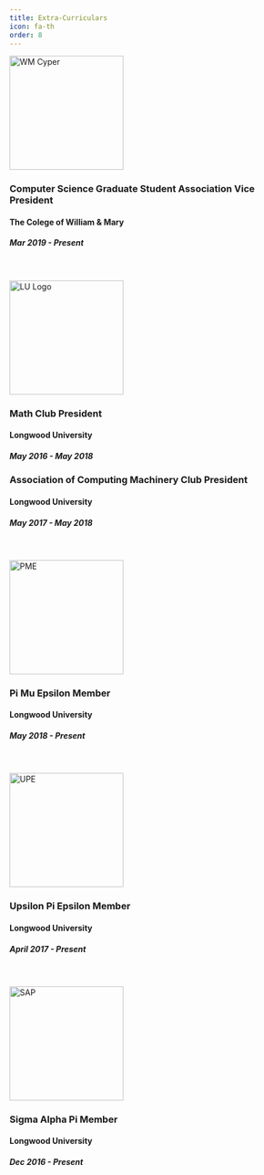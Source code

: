 ```yaml
---
title: Extra-Curriculars
icon: fa-th
order: 8
---
```


<img src="{{ 'assets/images/WM.png' | relative_url }}" width="200" alt="WM Cyper" />

### Computer Science Graduate Student Association Vice President
#### The Colege of William & Mary
##### Mar 2019 - Present
<br/><br/>
<img src="{{ 'assets/images/LU.jpg' | relative_url }}" width="200" alt="LU Logo" />

### Math Club President
#### Longwood University
##### May 2016 - May 2018

### Association of Computing Machinery Club President
#### Longwood University
##### May 2017 - May 2018
<br/><br/>
<img src="{{ 'assets/images/PME.gif' | relative_url }}" width="200" alt="PME" />

### Pi Mu Epsilon Member
#### Longwood University
##### May 2018 - Present
<br/><br/>
<img src="{{ 'assets/images/UPE.gif' | relative_url }}" width="200" alt="UPE" />

### Upsilon Pi Epsilon Member
#### Longwood University
##### April 2017 - Present
<br/><br/>
<img src="{{ 'assets/images/SAP.png' | relative_url }}" width="200" alt="SAP" />

### Sigma Alpha Pi Member
#### Longwood University
##### Dec 2016 - Present
